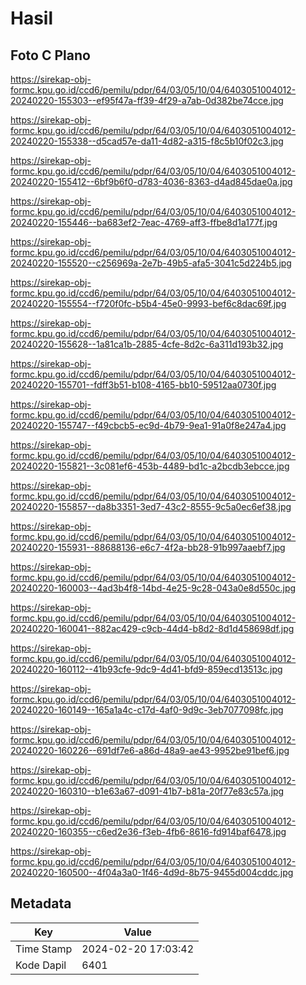 # Hasil

## Foto C Plano

https://sirekap-obj-formc.kpu.go.id/ccd6/pemilu/pdpr/64/03/05/10/04/6403051004012-20240220-155303--ef95f47a-ff39-4f29-a7ab-0d382be74cce.jpg

https://sirekap-obj-formc.kpu.go.id/ccd6/pemilu/pdpr/64/03/05/10/04/6403051004012-20240220-155338--d5cad57e-da11-4d82-a315-f8c5b10f02c3.jpg

https://sirekap-obj-formc.kpu.go.id/ccd6/pemilu/pdpr/64/03/05/10/04/6403051004012-20240220-155412--6bf9b6f0-d783-4036-8363-d4ad845dae0a.jpg

https://sirekap-obj-formc.kpu.go.id/ccd6/pemilu/pdpr/64/03/05/10/04/6403051004012-20240220-155446--ba683ef2-7eac-4769-aff3-ffbe8d1a177f.jpg

https://sirekap-obj-formc.kpu.go.id/ccd6/pemilu/pdpr/64/03/05/10/04/6403051004012-20240220-155520--c256969a-2e7b-49b5-afa5-3041c5d224b5.jpg

https://sirekap-obj-formc.kpu.go.id/ccd6/pemilu/pdpr/64/03/05/10/04/6403051004012-20240220-155554--f720f0fc-b5b4-45e0-9993-bef6c8dac69f.jpg

https://sirekap-obj-formc.kpu.go.id/ccd6/pemilu/pdpr/64/03/05/10/04/6403051004012-20240220-155628--1a81ca1b-2885-4cfe-8d2c-6a311d193b32.jpg

https://sirekap-obj-formc.kpu.go.id/ccd6/pemilu/pdpr/64/03/05/10/04/6403051004012-20240220-155701--fdff3b51-b108-4165-bb10-59512aa0730f.jpg

https://sirekap-obj-formc.kpu.go.id/ccd6/pemilu/pdpr/64/03/05/10/04/6403051004012-20240220-155747--f49cbcb5-ec9d-4b79-9ea1-91a0f8e247a4.jpg

https://sirekap-obj-formc.kpu.go.id/ccd6/pemilu/pdpr/64/03/05/10/04/6403051004012-20240220-155821--3c081ef6-453b-4489-bd1c-a2bcdb3ebcce.jpg

https://sirekap-obj-formc.kpu.go.id/ccd6/pemilu/pdpr/64/03/05/10/04/6403051004012-20240220-155857--da8b3351-3ed7-43c2-8555-9c5a0ec6ef38.jpg

https://sirekap-obj-formc.kpu.go.id/ccd6/pemilu/pdpr/64/03/05/10/04/6403051004012-20240220-155931--88688136-e6c7-4f2a-bb28-91b997aaebf7.jpg

https://sirekap-obj-formc.kpu.go.id/ccd6/pemilu/pdpr/64/03/05/10/04/6403051004012-20240220-160003--4ad3b4f8-14bd-4e25-9c28-043a0e8d550c.jpg

https://sirekap-obj-formc.kpu.go.id/ccd6/pemilu/pdpr/64/03/05/10/04/6403051004012-20240220-160041--882ac429-c9cb-44d4-b8d2-8d1d458698df.jpg

https://sirekap-obj-formc.kpu.go.id/ccd6/pemilu/pdpr/64/03/05/10/04/6403051004012-20240220-160112--41b93cfe-9dc9-4d41-bfd9-859ecd13513c.jpg

https://sirekap-obj-formc.kpu.go.id/ccd6/pemilu/pdpr/64/03/05/10/04/6403051004012-20240220-160149--165a1a4c-c17d-4af0-9d9c-3eb7077098fc.jpg

https://sirekap-obj-formc.kpu.go.id/ccd6/pemilu/pdpr/64/03/05/10/04/6403051004012-20240220-160226--691df7e6-a86d-48a9-ae43-9952be91bef6.jpg

https://sirekap-obj-formc.kpu.go.id/ccd6/pemilu/pdpr/64/03/05/10/04/6403051004012-20240220-160310--b1e63a67-d091-41b7-b81a-20f77e83c57a.jpg

https://sirekap-obj-formc.kpu.go.id/ccd6/pemilu/pdpr/64/03/05/10/04/6403051004012-20240220-160355--c6ed2e36-f3eb-4fb6-8616-fd914baf6478.jpg

https://sirekap-obj-formc.kpu.go.id/ccd6/pemilu/pdpr/64/03/05/10/04/6403051004012-20240220-160500--4f04a3a0-1f46-4d9d-8b75-9455d004cddc.jpg


## Metadata

| Key        | Value               |
| ---------- | ------------------- |
| Time Stamp | 2024-02-20 17:03:42 |
| Kode Dapil | 6401                |



